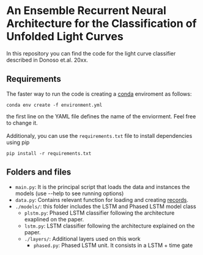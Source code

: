 # An Ensemble Recurrent Neural Architecture for the Classification of Unfolded Light Curves

In this repository you can find the code for the light curve classifier described in Donoso et.al. 20xx. 

## Requirements
The faster way to run the code is creating a [conda](https://docs.conda.io/en/latest/miniconda.html) enviroment as follows:
```
conda env create -f environment.yml
```
the first line on the YAML file defines the name of the enviorment. Feel free to change it. 
<br><br>
Additionaly, you can use the `requirements.txt` file to install dependencies using pip
```
pip install -r requirements.txt
```

## Folders and files
- `main.py`: It is the principal script that loads the data and instances the models (use --help to see running options)
- `data.py`: Contains relevant function for loading and creating [records](https://www.tensorflow.org/tutorials/load_data/tfrecord).
- `./models/`: this folder includes the LSTM and Phased LSTM model class
  - `plstm.py`: Phased LSTM classifier following the architecture exaplined on the paper.
  - `lstm.py`: LSTM classifier following the architecture explained on the paper.
  - `./layers/`: Additional layers used on this work
    - `phased.py`: Phased LSTM unit. It consists in a LSTM + time gate 
